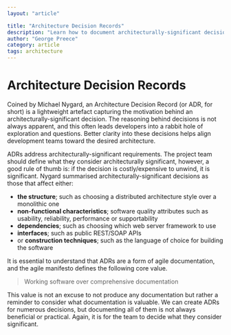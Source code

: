 ```yaml
---
layout: "article"

title: "Architecture Decision Records"
description: "Learn how to document architecturally-significant decisions and why it is crucial for development teams"
author: "George Preece"
category: article
tags: architecture
---
```

# Architecture Decision Records
Coined by Michael Nygard, an Architecture Decision Record (or ADR, for short) is a lightweight artefact capturing the motivation behind an architecturally-significant decision. The reasoning behind decisions is not always apparent, and this often leads developers into a rabbit hole of exploration and questions. Better clarity into these decisions helps align development teams toward the desired architecture.

ADRs address architecturally-significant requirements. The project team should define what they consider architecturally significant, however, a good rule of thumb is: if the decision is costly/expensive to unwind, it is significant. Nygard summarised architecturally-significant decisions as those that affect either:
- **the structure**; such as choosing a distributed architecture style over a monolithic one
- **non-functional characteristics**; software quality attributes such as usability, reliability, performance or supportability
- **dependencies**; such as choosing which web server framework to use
- **interfaces**; such as public REST/SOAP APIs
- or **construction techniques**; such as the language of choice for building the software

It is essential to understand that ADRs are a form of agile documentation, and the agile manifesto defines the following core value.

> Working software over comprehensive documentation

This value is not an excuse to not produce any documentation but rather a reminder to consider what documentation is valuable. We can create ADRs for numerous decisions, but documenting all of them is not always beneficial or practical. Again, it is for the team to decide what they consider significant.